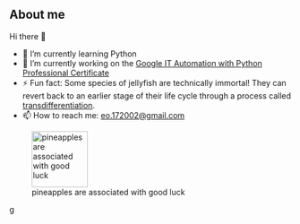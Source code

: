 ## About me 

Hi there 👋

- 🌱 I’m currently learning Python
- 🔭 I’m currently working on the [Google IT Automation with Python Professional Certificate](https://www.coursera.org/google-certificates/it-automation-certificate)
- ⚡ Fun fact: Some species of jellyfish are technically immortal! They can revert back to an earlier stage of their life cycle through a process called [transdifferentiation](https://www.sciencefocus.com/nature/immortal-jellyfish).
- 📫 How to reach me: eo.172002@gmail.com

<figure>
    <img src="https://i.imgur.com/s74XBgo.jpeg"
         width="100" height="100"
         alt="pineapples are associated with good luck">
    <figcaption>pineapples are associated with good luck</figcaption>
</figure>

<a href="https://www.google.com" target="_blank">g</a>

